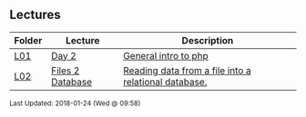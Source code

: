 ## Lectures
| Folder | Lecture | Description|
 | ------------|------------|------------|
 | [L01](L01) | [ Day 2 ]([L01](L01)) | [ General intro to php]([L01](L01)) | [L01]([L01](L01)) | [ Php Variables]([L01](L01)) | [L01]([L01](L01)) | [ Some variable examples:]([L01](L01)) | [L01]([L01](L01)) | [ Different ways to open files]([L01](L01)) |
 | [L02](L02) | [ Files 2 Database ]([L02](L02)) | [ Reading data from a file into a relational database.]([L02](L02)) | [L02]([L02](L02)) | [ Site Content]([L02](L02)) | [L02]([L02](L02)) | [ More To Come]([L02](L02)) | [L02]([L02](L02)) | [ Connecting To Mysql Via Php]([L02](L02)) |

<sup>Last Updated: 2018-01-24 (Wed @ 09:58)</sup>